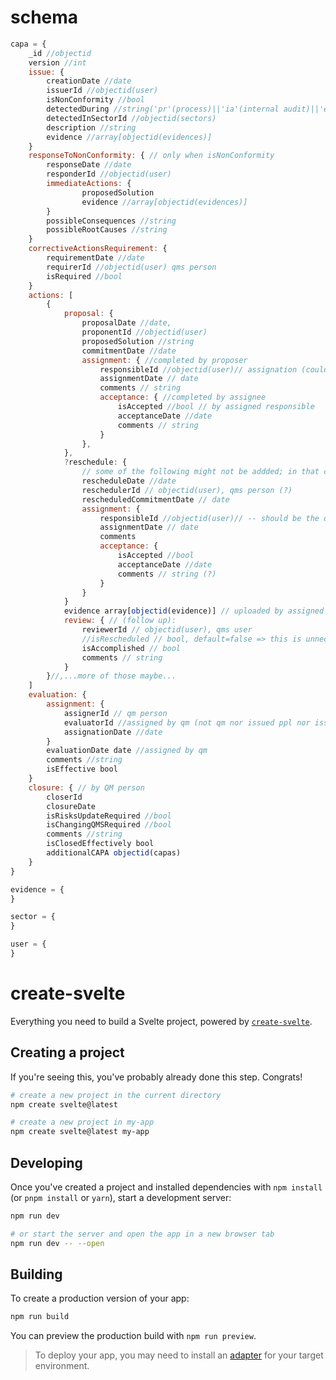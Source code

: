 # schema
```js
capa = {
	_id //objectid
	version //int
	issue: {
		creationDate //date
		issuerId //objectid(user)
		isNonConformity //bool
		detectedDuring //string('pr'(process)||'ia'(internal audit)||'ea'(external audit))
		detectedInSectorId //objectid(sectors)
		description //string
		evidence //array[objectid(evidences)]
	}
    responseToNonConformity: { // only when isNonConformity
		responseDate //date
		responderId //objectid(user)
		immediateActions: {
				proposedSolution
				evidence //array[objectid(evidences)]	
		}
		possibleConsequences //string
		possibleRootCauses //string
    }
    correctiveActionsRequirement: {
		requirementDate //date
		requirerId //objectid(user) qms person
		isRequired //bool
	}
    actions: [
        {
            proposal: {
                proposalDate //date,
                proponentId //objectid(user)
                proposedSolution //string
                commitmentDate //date
                assignment: { //completed by proposer
                    responsibleId //objectid(user)// assignation (could be self-assigned): [should have been 'assignee']
                    assignmentDate // date
                    comments // string
                    acceptance: { //completed by assignee
                        isAccepted //bool // by assigned responsible
                        acceptanceDate //date
                        comments // string 
                    }
                },
            },
            ?reschedule: {
                // some of the following might not be addded; in that case, it is understood that the previous values still hold; rescheduleDate is neede, so is reschedulerId and rescheduledCommitmentDate... the rest ? idk
                rescheduleDate //date
                reschedulerId // objectid(user), qms person (?)
                rescheduledCommitmentDate // date
                assignment: {
                    responsibleId //objectid(user)// -- should be the original proposer now, to make sure and avoid blaming someone else!
                    assignmentDate // date
                    comments
                    acceptance: {
                        isAccepted //bool
                        acceptanceDate //date
                        comments // string (?)
                    }
                }
            }
            evidence array[objectid(evidence)] // uploaded by assigned person or by creator
            review: { // (follow up):
                reviewerId // objectid(user), qms user
                //isRescheduled // bool, default=false => this is unnecesary probably... i just need the 'reschedule' field to know this... if it exists, then it has been rescheduled already, no need to check here
                isAccomplished // bool
                comments // string
            }
        }//,...more of those maybe...
    ]
    evaluation: {
        assignment: {
            assignerId // qm person
            evaluatorId //assigned by qm (not qm nor issued ppl nor issuer, right?)
            assignationDate //date
        }
		evaluationDate date //assigned by qm
		comments //string
		isEffective bool
	}
	closure: { // by QM person
        closerId
        closureDate
		isRisksUpdateRequired //bool
		isChangingQMSRequired //bool
		comments //string
		isClosedEffectively bool
		additionalCAPA objectid(capas)
	}
}

evidence = {
}

sector = {
}

user = {
}

```


# create-svelte

Everything you need to build a Svelte project, powered by [`create-svelte`](https://github.com/sveltejs/kit/tree/master/packages/create-svelte).

## Creating a project

If you're seeing this, you've probably already done this step. Congrats!

```bash
# create a new project in the current directory
npm create svelte@latest

# create a new project in my-app
npm create svelte@latest my-app
```

## Developing

Once you've created a project and installed dependencies with `npm install` (or `pnpm install` or `yarn`), start a development server:

```bash
npm run dev

# or start the server and open the app in a new browser tab
npm run dev -- --open
```

## Building

To create a production version of your app:

```bash
npm run build
```

You can preview the production build with `npm run preview`.

> To deploy your app, you may need to install an [adapter](https://kit.svelte.dev/docs/adapters) for your target environment.
